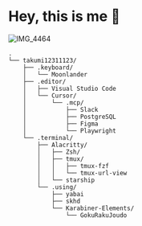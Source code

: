 # Hey, this is me 👋

![IMG_4464](https://github.com/takumi12311123/takumi12311123/assets/103009749/f7a94eba-90c0-4e3a-83f6-05975b1f200d)

```
.
└── takumi12311123/
    ├── .keyboard/
    │   └── Moonlander
    ├── .editor/
    │   ├── Visual Studio Code
    │   └── Cursor/
    │       └── .mcp/
    │           ├── Slack
    │           ├── PostgreSQL
    │           ├── Figma
    │           └── Playwright
    └── .terminal/
        ├── Alacritty/
        │   ├── Zsh/
        │   ├── tmux/
        │   │   ├── tmux-fzf
        │   │   └── tmux-url-view
        │   └── starship
        └── .using/
            ├── yabai
            ├── skhd
            └── Karabiner-Elements/
                └── GokuRakuJoudo
```
